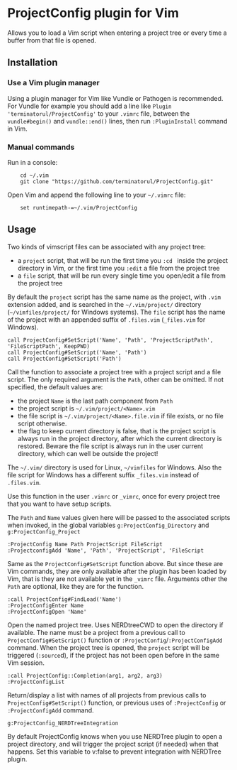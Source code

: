 # ProjectConfig plugin for Vim

Allows you to load a Vim script when entering a project tree or every time a buffer from that
file is opened.

## Installation

### Use a Vim plugin manager
Using a plugin manager for Vim like Vundle or Pathogen is recommended. For Vundle for example
you should add a line like `Plugin 'terminatorul/ProjectConfig'` to your `.vimrc` file, between
the `vundle#begin()` and `vundle::end()` lines, then run `:PluginInstall` command in Vim.

### Manual commands
Run in a console:
```
    cd ~/.vim
    git clone "https://github.com/terminatorul/ProjectConfig.git"
```
Open Vim and append the following line to your `~/.vimrc` file:
```
    set runtimepath-=~/.vim/ProjectConfig
```

## Usage

Two kinds of vimscript files can be associated with any project tree:
* a `project` script, that will be run the first time you `:cd ` inside the project
  directory in Vim, or the first time you `:edit` a file from the project tree
* a `file` script, that will be run every single time you open/edit a file from the
  project tree

By default the `project` script has the same name as the project, with `.vim` extension added,
and is searched in the `~/.vim/project/` directory (`~/vimfiles/project/` for Windows systems).
The `file` script has the name of the project with an appended suffix of `.files.vim`
(`_files.vim` for Windows).

```
call ProjectConfig#SetScript('Name', 'Path', 'ProjectScriptPath', 'FileScriptPath', KeepPWD)
call ProjectConfig#SetScript('Name', 'Path')
call ProjectConfig#SetScript('Path')
```

Call the function to associate a project tree with a project script and a file script. The only
required argument is the `Path`, other can be omitted. If not specified, the default values are:
* the project `Name` is the last path component from `Path`
* the project script is `~/.vim/project/<Name>.vim`
* the file script is `~/.vim/project/<Name>.file.vim` if file exists, or no file script otherwise.
* the flag to keep current directory is false, that is the project script is always run in the
  project directory, after which the current directory is restored. Beware the file script is
  always run in the user current directory, which can well be outside the project!

The `~/.vim/` directory is used for Linux, `~/vimfiles` for Windows. Also the file script for
Windows has a different suffix `_files.vim` instead of `.files.vim`.

Use this function in the user `.vimrc` or `_vimrc`, once for every project tree that you want to
have setup scripts.

The `Path` and `Name` values given here will be passed to the associated scripts when invoked, in
the global variables `g:ProjectConfig_Directory` and `g:ProjectConfig_Project`


```
:ProjectConfig Name Path ProjectScript FileScript
:ProjectconfigAdd 'Name', 'Path', 'ProjectScript', 'FileScript
```

Same as the `ProjectConfig#SetScript` function above. But since these are Vim commands, they are
only available after the plugin has been loaded by Vim, that is they are not available yet in
the `_vimrc` file. Arguments other the `Path` are optional, like they are for the function.

```
:call ProjectConfig#FindLoad('Name')
:ProjectConfigEnter Name
:ProjectConfigOpen 'Name'
```

Open the named project tree. Uses NERDtreeCWD to open the directory if available. The name must be
a project from a previous call to `ProjectConfig#SetScript()` function or
`:ProjectConfig`/`:ProjectConfigAdd` command. When the project tree is opened, the `project`
script will be triggered (`:source`d), if the project has not been open before in the same Vim
session.

```
:call ProjectConfig::Completion(arg1, arg2, arg3)
:ProjectConfigList
```

Return/display a list with names of all projects from previous calls to `ProjectConfig#SetScript()`
function, or previous uses of `:ProjectConfig` or `:ProjectConfigAdd` command.

```
g:ProjectConfig_NERDTreeIntegration
```

By default ProjectConfig knows when you use NERDTree plugin to open a project directory, and will
trigger the project script (if needed) when that happens. Set this variable to v:false to prevent
integration with NERDTree plugin.
